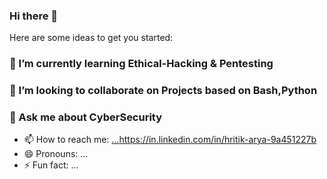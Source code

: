 ### Hi there 👋

<!--
**Hritik-Cybersec/Hritik-Cybersec** is a ✨ _special_ ✨ repository because its `README.md` (this file) appears on your GitHub profile.
-->

Here are some ideas to get you started:
### 🌱 I’m currently learning Ethical-Hacking & Pentesting
### 👯 I’m looking to collaborate on Projects based on Bash,Python
### 💬 Ask me about CyberSecurity
- 📫 How to reach me: [...](https://in.linkedin.com/in/hritik-arya-9a451227b)https://in.linkedin.com/in/hritik-arya-9a451227b
- 😄 Pronouns: ...
- ⚡ Fun fact: ...
